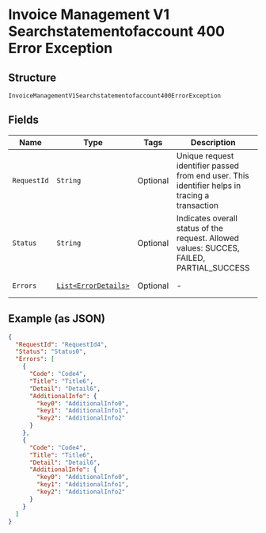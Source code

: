 
# Invoice Management V1 Searchstatementofaccount 400 Error Exception

## Structure

`InvoiceManagementV1Searchstatementofaccount400ErrorException`

## Fields

| Name | Type | Tags | Description | Getter | Setter |
|  --- | --- | --- | --- | --- | --- |
| `RequestId` | `String` | Optional | Unique request identifier passed from end user. This identifier helps in tracing a transaction | String getRequestId() | setRequestId(String requestId) |
| `Status` | `String` | Optional | Indicates overall status of the request. Allowed values: SUCCES, FAILED, PARTIAL_SUCCESS | String getStatus() | setStatus(String status) |
| `Errors` | [`List<ErrorDetails>`](../../doc/models/error-details.md) | Optional | - | List<ErrorDetails> getErrors() | setErrors(List<ErrorDetails> errors) |

## Example (as JSON)

```json
{
  "RequestId": "RequestId4",
  "Status": "Status0",
  "Errors": [
    {
      "Code": "Code4",
      "Title": "Title6",
      "Detail": "Detail6",
      "AdditionalInfo": {
        "key0": "AdditionalInfo0",
        "key1": "AdditionalInfo1",
        "key2": "AdditionalInfo2"
      }
    },
    {
      "Code": "Code4",
      "Title": "Title6",
      "Detail": "Detail6",
      "AdditionalInfo": {
        "key0": "AdditionalInfo0",
        "key1": "AdditionalInfo1",
        "key2": "AdditionalInfo2"
      }
    }
  ]
}
```

